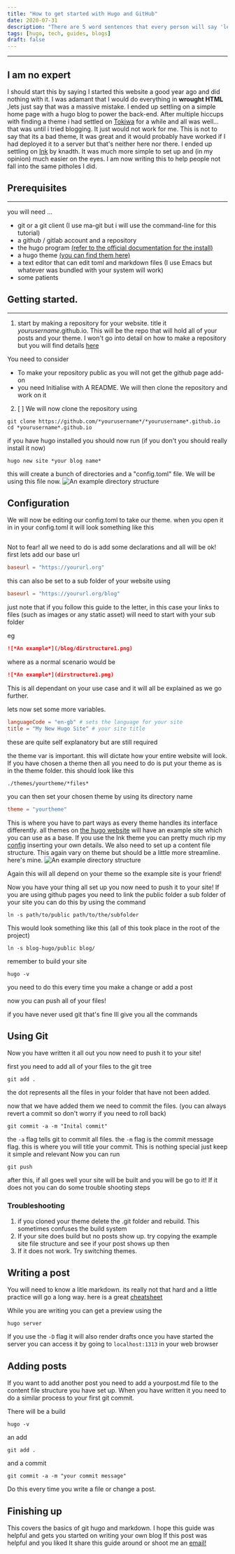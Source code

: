 ```yaml
---
title: "How to get started with Hugo and GitHub"
date: 2020-07-31
description: "There are 5 word sentences that every person will say 'lets start a band' 'we should open a bar' and 'I can write a blog'. I hope to help with the last one"
tags: [hugo, tech, guides, blogs]
draft: false
---
```


---

## I am no expert

I should start this by saying I started this website a good year ago and did nothing with it. I was adamant that I would do everything in **wrought HTML** ,lets just say that was a massive mistake.
I ended up settling on a simple home page with a hugo blog to power the back-end. After multiple hiccups with finding a theme i had settled on [Tokiwa](https://github.com/heyeshuang/hugo-theme-tokiwa) for a while and all was well... that was until i tried blogging. It just would not work for me.
This is not to say that its a bad theme, It was great and it would probably have worked if I had deployed it to a server but that's neither here nor there.
I ended up settling on [Ink](https://github.com/knadh/hugo-ink/) by knadth. It was much more simple to set up and (in my opinion) much easier on the eyes. I am now writing this to help people not fall into the same pitholes I did.

## Prerequisites

---

you will need ...

- git or a git client (I use ma-git but i will use the command-line for this tutorial)
- a github / gitlab account and a repository
- the hugo program [(refer to the official documentation for the install)](https://gohugo.io/getting-started/installing)
- a hugo theme [(you can find them here)](https://themes.gohugo.io/)
- a text editor that can edit toml and markdown files (I use Emacs but whatever was bundled with your system will work)
- some patients

## Getting started.

---

1. start by making a repository for your website. title it _yourusername_.github.io. This will be the repo that will hold all of your posts and your theme. I won't go into detail on how to make a repository but you will find details [here](https://docs.github.com/en/github/getting-started-with-github/create-a-repo)

You need to consider

- To make your repository public as you will not get the github page add-on
- you need Initialise with A README. We will then clone the repository and work on it

2. [ ] We will now clone the repository using

```shell
git clone https://github.com/*yourusername*/*yourusername*.github.io
cd *yourusername*.github.io
```

if you have hugo installed you should now run (if you don't you should really install it now)

```shell
hugo new site *your blog name*
```

this will create a bunch of directories and a "config.toml" file. We will be using this file now.
![*An example directory structure*](/blog/post1/dirstructure1.png "An example directory structure")

## Configuration

We will now be editing our config.toml to take our theme. when you open it in in
your config.toml it will look something like this

```toml

```

Not to fear! all we need to do is add some declarations and all will be ok!
first lets add our base url

```toml
baseurl = "https://yoururl.org"
```

this can also be set to a sub folder of your website using

```toml
baseurl = "https://yoururl.org/blog"
```

just note that if you follow this guide to the letter, in this case your links
to files (such as images or any static asset) will need to start with your
sub folder

eg

```markdown
![*An example*](/blog/dirstructure1.png)
```

where as a normal
scenario would be

```markdown
![*An example*](dirstructure1.png)
```

This is all dependant on your use case and it will all be explained as we go
further.

lets now set some more variables.

```toml
languageCode = "en-gb" # sets the language for your site
title = "My New Hugo Site" # your site title
```

these are quite self explanatory but are still required

the theme var is important. this will dictate how your entire website will look.
If you have chosen a theme then all you need to do is put your theme as is in
the theme folder. this should look like this

`./themes/yourtheme/*files*`

you can then set your chosen theme by using its directory name

```toml
theme = "yourtheme"
```

This is where you have to part ways as every theme handles its interface
differently. all themes on [the hugo website](https://themes.gohugo.io) will have
an example site which you can use as a base. If you use the Ink theme you can
pretty much rip my
[config](https://github.com/jeetelongname/jeetelongname.github.io/blob/cd8c43edfd2a92ecd6b00290894a6e135a850928/blog-hugo/config.toml)
inserting your own details. We also need to set up a content file structure.
This again vary on theme but should be a little more streamline. here's mine.
![*An example directory structure*](/blog/post1/dirstructure2.png "An example
directory structure")

Again this will all depend on your theme so the example site is your friend!

Now you have your thing all set up you now need to push it to your site! If you
are using github pages you need to link the public folder a sub folder of your
site you can do this by using the command

```shell
ln -s path/to/public path/to/the/subfolder
```

This would look something like this (all of this took place in the root of the project)

```shell
ln -s blog-hugo/public blog/
```

remember to build your site

```shell
hugo -v
```

you need to do this every time you make a change or add a post

now you can push all of your files!

if you have never used git that's fine Ill give you all the commands

## Using Git

Now you have written it all out you now need to push it to your
site!

first you need to add all of your files to the git tree

```shell
git add .
```

the dot represents all the files in your folder that have not been added.

now that we have added them we need to commit the files. (you can always revert
a commit so don't worry if you need to roll back)

```shell
git commit -a -m "Inital commit"
```

the `-a` flag tells git to commit all files. the `-m` flag is the commit message
flag. this is where you will title your commit. This is nothing special just
keep it simple and relevant
Now you can run

```shell
git push
```

after this, if all goes well your site will be built and you will be go to it!
If it does not you can do some trouble shooting steps

### Troubleshooting

1.  if you cloned your theme delete the .git folder and rebuild. This sometimes
    confuses the build system
2.  If your site does build but no posts show up. try copying the example site
    file structure and see if your post shows up then
3.  If it does not work. Try switching themes.

## Writing a post

You will need to know a litle markdown. its really not that hard and a little
practice will go a long way. here is a great
[cheatsheet](https://www.markdownguide.org/cheat-sheet)

While you are writing you can get a preview using the

```shell
hugo server
```

If you use the `-D` flag it will also render drafts
once you have started the server you can access it by going to `localhost:1313`
in your web browser

## Adding posts

If you want to add another post you need to add a yourpost.md file to the content
file structure you have set up. When you have written it you need to do a
similar process to your first git commit.

There will be a build

```shell
hugo -v
```

an add

```shell
git add .
```

and a commit

```shell
git commit -a -m "your commit message"
```

Do this every time you write a file or change a post.

## Finishing up

This covers the basics of git hugo and markdown. I hope this guide was helpful
and gets you started on writing your own blog If this post was helpful and you
liked It share this guide around or shoot me an [email!](mailto:jeetelongname@gmail.com)

